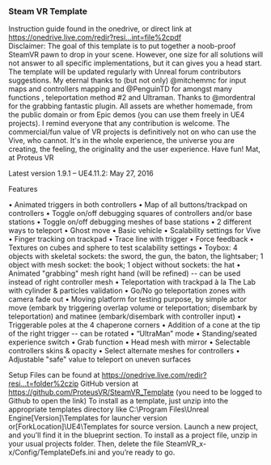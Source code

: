 ### Steam VR Template ###

Instruction guide found in the onedrive, or direct link at https://onedrive.live.com/redir?resi...int=file%2cpdf   
Disclaimer: The goal of this template is to put together a noob-proof SteamVR pawn to drop in your scene. However, one size for all solutions will not answer to all specific implementations, but it can gives you a head start. The template will be updated regularly with Unreal forum contributors suggestions. 
My eternal thanks to (but not only) @mitchemmc for input maps and controllers mapping and @PenguinTD for amongst many functions , teleportation method #2 and Ultraman.
Thanks to @mordentral for the grabbing fantastic plugin.
All assets are whether homemade, from the public domain or from Epic demos (you can use them freely in UE4 projects).
I remind everyone that any contribution is welcome. The commercial/fun value of VR projects is definitively not on who can use the Vive, who cannot. It's in the whole experience, the universe you are creating, the feeling, the originality and the user experience.
Have fun!
Mat, at Proteus VR

Latest version 1.9.1 – UE4.11.2: May 27, 2016

Features

•	Animated triggers in both controllers
•	Map of all buttons/trackpad on controllers
•	Toggle on/off debugging squares of controllers and/or base stations
•	Toggle on/off debugging meshes of base stations
•	2 different ways to teleport
•	Ghost move
•	Basic vehicle
•	Scalability settings for Vive
•	Finger tracking on trackpad
•	Trace line with trigger
•	Force feedback
•	Textures on cubes and sphere to test scalability settings
•	Toybox: 4 objects with skeletal sockets: the sword, the gun, the baton, the lightsaber; 1 object with mesh socket: the book; 1 object without sockets: the hat
•	Animated "grabbing" mesh right hand (will be refined) -- can be used instead of right controller mesh
•	Teleportation with trackpad à la The Lab with cylinder & particles validation
•	Go/No go teleportation zones with camera fade out
•	Moving platform for testing purpose, by simple actor move (embark by triggering overlap volume or teleportation; disembark by teleportation) and matinee (embark/disembark with controller input)
•	Triggerable poles at the 4 chaperone corners
•	Addition of a cone at the tip of the right trigger -- can be rotated
•	“UltraMan” mode
•	Standing/seated experience switch
•	Grab function
•	Head mesh with mirror
•	Selectable controllers skins & opacity
•	Select alternate meshes for controllers
•	Adjustable "safe" value to teleport on uneven surfaces

Setup
Files can be found at https://onedrive.live.com/redir?resi...t=folder%2czip 
GitHub version at https://github.com/ProteusVR/SteamVR_Template (you need to be logged to Github to open the link) 
To install as a template, just unzip into the appropriate templates directory like C:\Program Files\Unreal Engine[Version]\Templates for launcher version or[ForkLocation]\UE4\Templates for source version. Launch a new project, and you'll find it in the blueprint section.
To install as a project file, unzip in your usual projects folder. Then, delete the file SteamVR_x-x/Config/TemplateDefs.ini and you’re ready to go.
